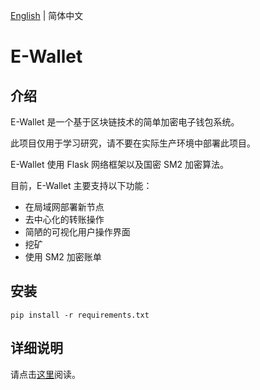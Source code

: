 [English](README.md) | 简体中文
# E-Wallet
## 介绍
E-Wallet 是一个基于区块链技术的简单加密电子钱包系统。

此项目仅用于学习研究，请不要在实际生产环境中部署此项目。

E-Wallet 使用 Flask 网络框架以及国密 SM2 加密算法。

目前，E-Wallet 主要支持以下功能：
- 在局域网部署新节点
- 去中心化的转账操作
- 简陋的可视化用户操作界面
- 挖矿
- 使用 SM2 加密账单

## 安装
```shell
pip install -r requirements.txt
```

## 详细说明
请点击[这里](https://share.weiyun.com/F8MrxOON)阅读。